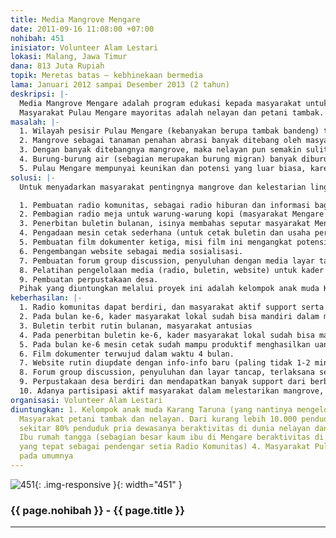 ```yaml
---
title: Media Mangrove Mengare
date: 2011-09-16 11:08:00 +07:00
nohibah: 451
inisiator: Volunteer Alam Lestari
lokasi: Malang, Jawa Timur
dana: 813 Juta Rupiah
topik: Meretas batas – kebhinekaan bermedia
lama: Januari 2012 sampai Desember 2013 (2 tahun)
deskripsi: |-
  Media Mangrove Mengare adalah program edukasi kepada masyarakat untuk pelestarian daratan kawasan pesisir Pulau Mengare, Gresik, Jawa Timur, dengan menggunakan berbagai media (cetak, elektronik, online).
  Masyarakat Pulau Mengare mayoritas adalah nelayan dan petani tambak. Setap tahun wilayah pesisir pulau Mengare menyusut terkena abrasi, akibat berkurangnya mangrove yang banyak dirusak oleh masyarakat sendiri.
masalah: |-
  1. Wilayah pesisir Pulau Mengare (kebanyakan berupa tambak bandeng) tiap tahun menyusut ratusan bahkan ribuan hektar akibat abrasi oleh ombak laut dan kapal-kapal besar yang lewat di selat Madura.
  2. Mangrove sebagai tanaman penahan abrasi banyak ditebang oleh masyarakat untuk diambil kayunya sebagai kayu bakar atau bahan bangunan.
  3. Dengan banyak ditebangnya mangrove, maka nelayan pun semakin sulit dalam mencari ikan di pesisir, karena mangrove merupakan tempat pemijahan dan tempat berkembangbiaknya ikan, udang dan kepiting.
  4. Burung-burung air (sebagian merupakan burung migran) banyak diburu oleh masyarakat untuk dikonsumsi.
  5. Pulau Mengare mempunyai keunikan dan potensi yang luar biasa, karena memiliki alam yang indah dengan kekayaan flora fauna (khususnya burung dan satwa air), kehidupan masyarakat yang khas (masyarakat nelayan dan petani tambak), memiliki banyak makanan lokal berbasis ikan yang unik dan lezat, memiliki banyak potensi wisata sejarah (terdapat benteng Belanda, gua Jepang, tugu Portugis, dll), sangat berpotensi untuk dikembangkan sebagai kawasan ekowisata, namun belum ada pihak yang mensupport, sehingga potensi ini belum tersosialisasikan dengan baik kepada dunia luar, dan belum tertata.
solusi: |-
  Untuk menyadarkan masyarakat pentingnya mangrove dan kelestarian lingkungan hidup diperlukan edukasi terus-menerus melalui berbagai media, untuk itu diusulkan beberapa program:

  1. Pembuatan radio komunitas, sebagai radio hiburan dan informasi bagi masyarakat, dengan selalu diselipkan edukasi dan kampanye pelestarian mangrove serta lingkungan hidup.
  2. Pembagian radio meja untuk warung-warung kopi (masyarakat Mengare sangat hobi nongkrong di warkop), serta pembagian radio saku kepada masyarakat. Radio-radio ini disetting tune in pada frekuensi radio komunitas.
  3. Penerbitan buletin bulanan, isinya membahas seputar masyarakat Mengare (potensi, info, kehidupan masyarakat, dll, dengan selalu diselipkan misi pelestarian mangrove dan lingkungan hidup)
  4. Pengadaan mesin cetak sederhana (untuk cetak buletin dan usaha percetakan)
  5. Pembuatan film dokumenter ketiga, misi film ini mengangkat potensi dan permasalahan Pulau Mengare. Film sebagai media penyuluhan masyarakat (berupa kegiatan layar tancap), dan media sosialisasi pada dunia luar (diupload di Youtube, dibagikan ke lembaga-lembaga yang potensial mensupport program, dll).
  6. Pengembangan website sebagai media sosialisasi.
  7. Pembuatan forum group discussion, penyuluhan dengan media layar tancap, secara berkala.
  8. Pelatihan pengelolaan media (radio, buletin, website) untuk kader masyarakat lokal
  9. Pembuatan perpustakaan desa.
  Pihak yang diuntungkan melalui proyek ini adalah kelompok anak muda Karang Taruna (yang nantinya mengelola media),  masyarakat petani tambak dan nelayan,  ibu rumah tangga (sebagian besar kaum ibu di Mengare beraktivitas di rumah, sasaran yang tepat sebagai pendengar setia Radio Komunitas), dan  masyarakat Pulau Mengare pada umumnya
keberhasilan: |-
  1. Radio komunitas dapat berdiri, dan masyarakat aktif support serta beratensi di acara-acara radio (berkirim salam via sms, berbagi informasi, terlibat berpendapat dalam diskusi interaktif, dll)
  2. Pada bulan ke-6, kader masyarakat lokal sudah bisa mandiri dalam memanajerial dan melakukan siaran radio komunitas
  3. Buletin terbit rutin bulanan, masyarakat antusias
  4. Pada penerbitan buletin ke-6, kader masyarakat lokal sudah bisa mandiri dalam memproses buletin (wawancara, membuat tulisan, melay-out, mencetak, mendistribusikan, dll.)
  5. Pada bulan ke-6 mesin cetak sudah mampu produktif menghasilkan uang tambahan penunjang operasional, dari hasil melayani secara profit kebutuhan cetak masyarakat Mengare
  6. Film dokumenter terwujud dalam waktu 4 bulan.
  7. Website rutin diupdate dengan info-info baru (paling tidak 1-2 minggu sekali), dan mendapatkan banyak pengunjung
  8. Forum group discussion, penyuluhan dan layar tancap, terlaksana secara berkala sebulan 2 kali dan diikuti secara antusias oleh masyarakat.
  9. Perpustakaan desa berdiri dan mendapatkan banyak support dari berbagai pihak untuk pengadaan bukunya dan diminati oleh masyarakat
  10. Adanya partisipasi aktif masyarakat dalam melestarikan mangrove, bisa berupa support dana, tenaga, penyediaan lahan untuk penanaman ataupun pembibitan mangrove, dll
organisasi: Volunteer Alam Lestari
diuntungkan: 1. Kelompok anak muda Karang Taruna (yang nantinya mengelola media) 2.
  Masyarakat petani tambak dan nelayan. Dari kurang lebih 10.000 penduduk pulau Mengare,
  sekitar 80% penduduk pria dewasanya beraktivitas di dunia nelayan dan tambak 3.
  Ibu rumah tangga (sebagian besar kaum ibu di Mengare beraktivitas di rumah, sasaran
  yang tepat sebagai pendengar setia Radio Komunitas) 4. Masyarakat Pulau Mengare
  pada umumnya
---
```


![451](/static/img/hibahcmb/451.png){: .img-responsive }{: width="451" }

### {{ page.nohibah }} - {{ page.title }}

---
